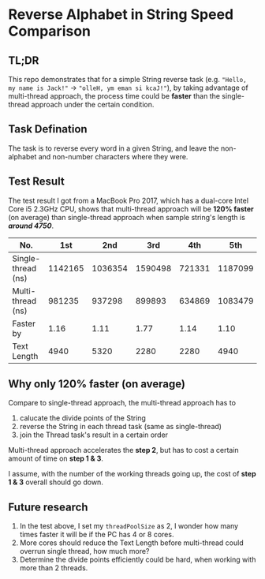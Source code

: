 # Reverse Alphabet in String Speed Comparison

## TL;DR
This repo demonstrates that for a simple String reverse task (e.g. `"Hello, my name is Jack!"` -> `"olleH, ym eman si kcaJ!"`), by taking advantage of multi-thread approach, the process time could be **faster** than the single-thread approach under the certain condition.

## Task Defination
The task is to reverse every word in a given String, and leave the non-alphabet and non-number characters where they were.

## Test Result
The test result I got from a MacBook Pro 2017, which has a dual-core Intel Core i5 2.3GHz CPU, shows that multi-thread approach will be **120% faster** (on average) than single-thread approach when sample string's length is _**around 4750**_. 


| No.  	|  1st 	|   2nd	|   3rd	|  4th 	|  5th 	|  6th 	|  7th 	|  8th 	|  9th 	|  10th 	| 
|---	|---	|---	|---	|---	|---	|---	|---	|---	|---	|---	|
|  Single-thread (ns)	| 1142165  	|   		1036354	| 1590498| 	721331| 	1187099	| 879516| 	1172706	| 1292687| 	1257573	| 961192	 	| 
|   Multi-thread (ns)	| 981235  	|   		937298	| 899893| 	634869	| 1083479	| 799747| 	918943| 	1277974| 	1035790	| 823764	 	| 
|  Faster by 	|  1.16 	|	1.11| 	1.77| 	1.14| 	1.10	| 1.10| 	1.28	| 1.01	| 1.21	|1.17	 	|
|  Text Length 	|  4940 | 	5320| 	2280| 	2280	| 4940| 	4180| 	9500	| 4180	| 6080	| 3800|

## Why only 120% faster (on average)
Compare to single-thread approach, the multi-thread approach has to 
1. calucate the divide points of the String
2. reverse the String in each thread task (same as single-thread)
3. join the Thread task's result in a certain order

Multi-thread approach accelerates the **step 2**, but has to cost a certain amount of time on **step 1 & 3**.

I assume, with the number of the working threads going up, the cost of **step 1 & 3** overall should go down.

## Future research
1. In the test above, I set my `threadPoolSize` as 2, I wonder how many times faster it will be if the PC has 4 or 8 cores.
2. More cores should reduce the Text Length before multi-thread could overrun single thread, how much more?
3. Determine the divide points efficiently could be hard, when working with more than 2 threads.

